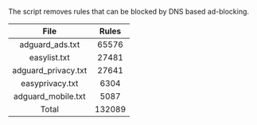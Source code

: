 The script removes rules that can be blocked by DNS based ad-blocking.


| File | Rules |
|:----:|:-----:|
| adguard_ads.txt | 65576 |
| easylist.txt | 27481 |
| adguard_privacy.txt | 27641 |
| easyprivacy.txt | 6304 |
| adguard_mobile.txt | 5087 |
| Total | 132089 |